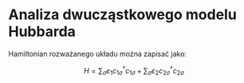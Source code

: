 # Analiza dwucząstkowego modelu Hubbarda

Hamiltonian rozważanego układu można zapisać jako:

```math
H=\sum_{\sigma}\varepsilon_{1}c^{\dagger}_{1\sigma}c_{1\sigma}+\sum_{\sigma}\varepsilon_{2}c^{\dagger}_{2\sigma}c_{2\sigma}
```
